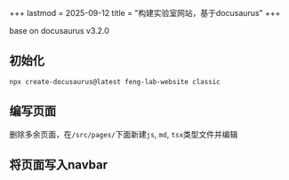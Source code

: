 +++
lastmod = 2025-09-12
title = "构建实验室网站，基于docusaurus"
+++

base on docusaurus v3.2.0  

## 初始化

```
npx create-docusaurus@latest feng-lab-website classic
```

## 编写页面

删除多余页面，在`/src/pages/`下面新建`js`, `md`, `tsx`类型文件并编辑  

## 将页面写入navbar
